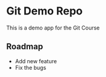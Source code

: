 # Git Demo Repo
This is a demo app for the Git Course

## Roadmap
 * Add new feature
 * Fix the bugs